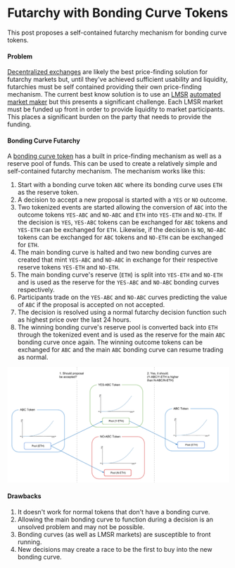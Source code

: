 # Futarchy with Bonding Curve Tokens

This post proposes a self-contained futarchy mechanism for bonding curve tokens.

#### Problem

[Decentralized exchanges](https://ethresear.ch/t/batch-auctions-with-uniform-clearing-price-on-plasma/2554) are likely the best price-finding solution for futarchy markets but, until they've achieved sufficient usability and liquidity, futarchies must be self contained providing their own price-finding mechanism. The current best know solution is to use an [LMSR](http://mason.gmu.edu/~rhanson/mktscore.pdf) [automated market maker](https://blog.gnosis.pm/radical-markets-for-elephants-a742916812db) but this presents a significant challenge. Each LMSR market must be funded up front in order to provide liquidity to market participants. This places a significant burden on the party that needs to provide the funding.

#### Bonding Curve Futarchy

A [bonding curve token](https://medium.com/@justingoro/token-bonding-curves-explained-7a9332198e0e) has a built in price-finding mechanism as well as a reserve pool of funds. This can be used to create a relatively simple and self-contained futarchy mechanism. The mechanism works like this:

1. Start with a bonding curve token `ABC` where its bonding curve uses `ETH` as the reserve token.
2. A decision to accept a new proposal is started with a `YES` or `NO` outcome.
3. Two tokenized events are started allowing the conversion of `ABC` into the outcome tokens `YES-ABC` and `NO-ABC` and `ETH` into `YES-ETH` and `NO-ETH`. If the decision is `YES`, `YES-ABC` tokens can be exchanged for `ABC` tokens and `YES-ETH` can be exchanged for `ETH`. Likewise, if the decision is `NO`, `NO-ABC` tokens can be exchanged for `ABC` tokens and `NO-ETH` can be exchanged for `ETH`.
4. The main bonding curve is halted and two new bonding curves are created that mint `YES-ABC` and `NO-ABC` in exchange for their respective reserve tokens `YES-ETH` and `NO-ETH`.
5. The main bonding curve's reserve (`ETH`) is split into `YES-ETH` and `NO-ETH` and is used as the reserve for the `YES-ABC` and `NO-ABC` bonding curves respectively.
6. Participants trade on the `YES-ABC` and `NO-ABC` curves predicting the value of `ABC` if the proposal is accepted on not accepted.
7. The decision is resolved using a normal futarchy decision function such as highest price over the last 24 hours.
8. The winning bonding curve's reserve pool is converted back into `ETH` through the tokenized event and is used as the reserve for the main `ABC` bonding curve once again. The winning outcome tokens can be exchanged for `ABC` and the main `ABC` bonding curve can resume trading as normal.

![alt text](https://raw.githubusercontent.com/levelkdev/bonding-curve-futarchy/master/Bonding%20Curve%20Futarchy.png "Bonding Curve Futarchy")

#### Drawbacks


1. It doesn't work for normal tokens that don't have a bonding curve.
2. Allowing the main bonding curve to function during a decision is an unsolved problem and may not be possible.
3. Bonding curves (as well as LMSR markets) are susceptible to front running.
4. New decisions may create a race to be the first to buy into the new bonding curve.
